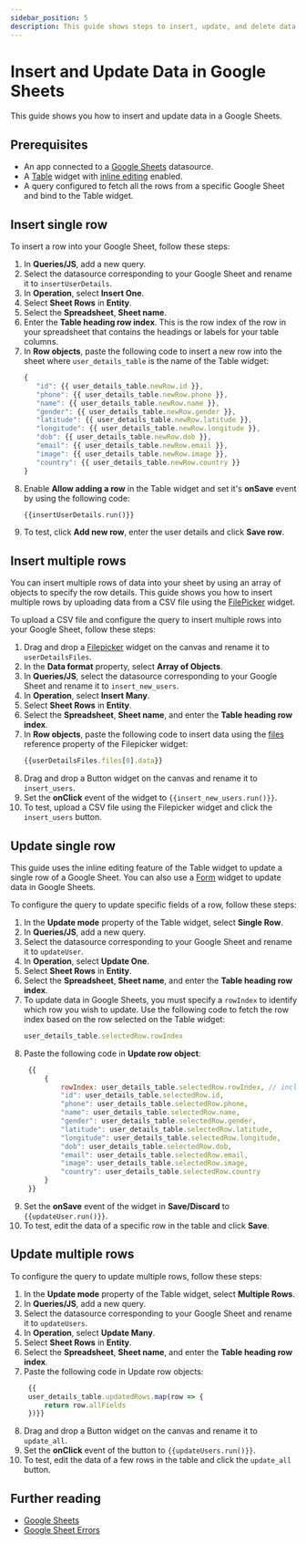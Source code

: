 ```yaml
---
sidebar_position: 5
description: This guide shows steps to insert, update, and delete data from Google Sheet.
---
```


# Insert and Update Data in Google Sheets

This guide shows you how to insert and update data in a Google Sheets.

## Prerequisites

- An app connected to a [Google Sheets](/connect-data/reference/querying-google-sheets) datasource.
- A [Table](/reference/widgets/table) widget with [inline editing](/reference/widgets/table/inline-editing) enabled.
- A query configured to fetch all the rows from a specific Google Sheet and bind to the Table widget.

## Insert single row
To insert a row into your Google Sheet, follow these steps:
1. In **Queries/JS**, add a new query.
2. Select the datasource corresponding to your Google Sheet and rename it to `insertUserDetails`.
3. In **Operation**, select **Insert One**.
4. Select **Sheet Rows** in **Entity**.
5. Select the **Spreadsheet**, **Sheet name**.
6. Enter the **Table heading row index**.
   This is the row index of the row in your spreadsheet that contains the headings or labels for your table columns.
7. In **Row objects**, paste the following code to insert a new row into the sheet where `user_details_table` is the name of the Table widget:
   ```jsx
   {
	  "id": {{ user_details_table.newRow.id }}, 
      "phone": {{ user_details_table.newRow.phone }}, 
      "name": {{ user_details_table.newRow.name }}, 
      "gender": {{ user_details_table.newRow.gender }}, 
      "latitude": {{ user_details_table.newRow.latitude }}, 
      "longitude": {{ user_details_table.newRow.longitude }}, 
      "dob": {{ user_details_table.newRow.dob }}, 
      "email": {{ user_details_table.newRow.email }}, 
      "image": {{ user_details_table.newRow.image }}, 
      "country": {{ user_details_table.newRow.country }}
   }
   ```
8. Enable **Allow adding a row** in the Table widget and set it's **onSave** event by using the following code:
   ```jsx
   {{insertUserDetails.run()}}
   ```
9. To test, click **Add new row**, enter the user details and click **Save row**.

## Insert multiple rows
You can insert multiple rows of data into your sheet by using an array of objects to specify the row details. This guide shows you how to insert multiple rows by uploading data from a CSV file using the [FilePicker](/reference/widgets/filepicker) widget.

To upload a CSV file and configure the query to insert multiple rows into your Google Sheet, follow these steps:
1. Drag and drop a [Filepicker](/reference/widgets/filepicker) widget on the canvas and rename it to `userDetailsFiles`.
2. In the **Data format** property, select **Array of Objects**.
3. In **Queries/JS**, select the datasource corresponding to your Google Sheet and rename it to `insert_new_users`.
4. In **Operation**, select **Insert Many**.
5. Select **Sheet Rows** in **Entity**.
6. Select the **Spreadsheet**, **Sheet name**, and enter the **Table heading row index**.
7. In **Row objects**, paste the following code to insert data using the [files](/reference/widgets/filepicker#files-array) reference property of the Filepicker widget:
   ```jsx
   {{userDetailsFiles.files[0].data}}
   ```
8. Drag and drop a Button widget on the canvas and rename it to `insert_users`.
9. Set the **onClick** event of the widget to `{{insert_new_users.run()}}`.
10. To test, upload a CSV file using the Filepicker widget and click the `insert_users` button.

## Update single row
This guide uses the inline editing feature of the Table widget to update a single row of a Google Sheet. You can also use a [Form](/reference/widgets/form) widget to update data in Google Sheets.

To configure the query to update specific fields of a row, follow these steps:
1. In the **Update mode** property of the Table widget, select **Single Row**.
2. In **Queries/JS**, add a new query.
3. Select the datasource corresponding to your Google Sheet and rename it to `updateUser`.
4. In **Operation**, select **Update One**.
5. Select **Sheet Rows** in **Entity**.
6. Select the **Spreadsheet**, **Sheet name**, and enter the **Table heading row index**.
7. To update data in Google Sheets, you must specify a `rowIndex` to identify which row you wish to update.
   Use the following code to fetch the row index based on the row selected on the Table widget:
   ```jsx
   user_details_table.selectedRow.rowIndex
   ```
8. Paste the following code in **Update row object**:
   ```jsx
	{{
		{
			rowIndex: user_details_table.selectedRow.rowIndex, // includes rowIndex key
			"id": user_details_table.selectedRow.id, 
			"phone": user_details_table.selectedRow.phone, 
			"name": user_details_table.selectedRow.name, 
			"gender": user_details_table.selectedRow.gender, 
			"latitude": user_details_table.selectedRow.latitude, 
			"longitude": user_details_table.selectedRow.longitude, 
			"dob": user_details_table.selectedRow.dob, 
			"email": user_details_table.selectedRow.email, 
			"image": user_details_table.selectedRow.image, 
			"country": user_details_table.selectedRow.country
		}
	}}
   ```
9. Set the **onSave** event of the widget in **Save/Discard** to `{{updateUser.run()}}`.
10. To test, edit the data of a specific row in the table and click **Save**.

## Update multiple rows
To configure the query to update multiple rows, follow these steps:
1. In the **Update mode** property of the Table widget, select **Multiple Rows**.
2. In **Queries/JS**, add a new query.
3. Select the datasource corresponding to your Google Sheet and rename it to `updateUsers`.
4. In **Operation**, select **Update Many**.
5. Select **Sheet Rows** in **Entity**.
6. Select the **Spreadsheet**, **Sheet name**, and enter the **Table heading row index**.
7. Paste the following code in Update row objects:
   ```jsx
	{{
    user_details_table.updatedRows.map(row => {
        return row.allFields
    })}}
   ```
8. Drag and drop a Button widget on the canvas and rename it to `update_all`.
9. Set the **onClick** event of the button to `{{updateUsers.run()}}`.
10. To test, edit the data of a few rows in the table and click the `update_all` button.

## Further reading
- [Google Sheets](/connect-data/reference/querying-google-sheets)
- [Google Sheet Errors](/help-and-support/troubleshooting-guide/action-errors/google-sheets-plugin-errors)